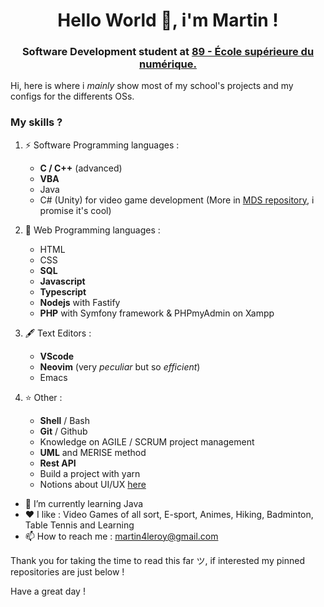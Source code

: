 <h1 align="center">Hello World 👋, i'm Martin !</h1>

<h3 align="center">Software Development student at <a href="https://www.ecole-89.com/">89 - École supérieure du numérique.</a></h3>

Hi, here is where i *mainly* show most of my school's projects and my configs for the differents OSs.

### My skills ?

1. ⚡ Software Programming languages :
    - **C / C++** (advanced)
    - **VBA**
    - Java
    - C# (Unity) for video game development (More in [MDS repository](https://github.com/BlueBerryBB9/MedievalDeliverySimulator), i promise it's cool)

2. 🔭 Web Programming languages :
    - HTML
    - CSS
    - **SQL**
    - **Javascript**
    - **Typescript**
    - **Nodejs** with Fastify
    - **PHP** with Symfony framework & PHPmyAdmin on Xampp

3. 🖋️ Text Editors :
    - **VScode**
    - **Neovim** (very *peculiar* but so *efficient*)
    - Emacs

5. ⭐ Other :
    - **Shell** / Bash
    - **Git** / Github
    - Knowledge on AGILE / SCRUM project management
    - **UML** and MERISE method
    - **Rest API**
    - Build a project with yarn
    - Notions about UI/UX [here](https://github.com/BlueBerryBB9/Ideation_design_thinking)

- 🌱 I’m currently learning Java
- ❤️ I like : Video Games of all sort, E-sport, Animes, Hiking, Badminton, Table Tennis and Learning
- 📫 How to reach me : [martin4leroy@gmail.com](mailto:martin4leroy@gmail.com)

Thank you for taking the time to read this far ツ, if interested my pinned repositories are just below !

Have a great day !
